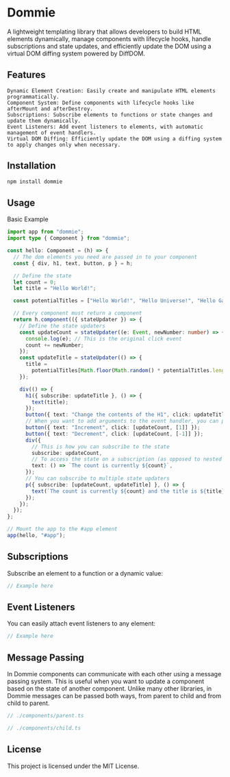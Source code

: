 # Dommie

A lightweight templating library that allows developers to build HTML elements dynamically, manage components with lifecycle hooks, handle subscriptions and state updates, and efficiently update the DOM using a virtual DOM diffing system powered by DiffDOM.

## Features

    Dynamic Element Creation: Easily create and manipulate HTML elements programmatically.
    Component System: Define components with lifecycle hooks like afterMount and afterDestroy.
    Subscriptions: Subscribe elements to functions or state changes and update them dynamically.
    Event Listeners: Add event listeners to elements, with automatic management of event handlers.
    Virtual DOM Diffing: Efficiently update the DOM using a diffing system to apply changes only when necessary.

## Installation

```bash
npm install dommie
```

## Usage
Basic Example

```typescript
import app from "dommie";
import type { Component } from "dommie";

const hello: Component = (h) => {
  // The dom elements you need are passed in to your component
  const { div, h1, text, button, p } = h;

  // Define the state
  let count = 0;
  let title = "Hello World!";

  const potentialTitles = ["Hello World!", "Hello Universe!", "Hello Galaxy!"];

  // Every component must return a component
  return h.component(({ stateUpdater }) => {
    // Define the state updaters
    const updateCount = stateUpdater((e: Event, newNumber: number) => {
      console.log(e); // This is the original click event
      count += newNumber;
    });
    const updateTitle = stateUpdater(() => {
      title =
        potentialTitles[Math.floor(Math.random() * potentialTitles.length)];
    });

    div(() => {
      h1({ subscribe: updateTitle }, () => {
        text(title);
      });
      button({ text: "Change the contents of the H1", click: updateTitle });
      // When you want to add arguments to the event handler, you can pass them as an array
      button({ text: "Increment", click: [updateCount, [1]] });
      button({ text: "Decrement", click: [updateCount, [-1]] });
      div({
        // This is how you can subscribe to the state
        subscribe: updateCount,
        // To access the state on a subscription (as opposed to nested within it), you must use a function
        text: () => `The count is currently ${count}`,
      });
      // You can subscribe to multiple state updaters
      p({ subscribe: [updateCount, updateTitle] }, () => {
        text(`The count is currently ${count} and the title is ${title}`);
      });
    });
  });
};

// Mount the app to the #app element
app(hello, "#app");

```

## Subscriptions

Subscribe an element to a function or a dynamic value:

```typescript
// Example here
```

## Event Listeners

You can easily attach event listeners to any element:

```typescript
// Example here
```

## Message Passing
In Dommie components can communicate with each other using a message passing system. This is useful when you want to update a component based on the state of another component.
Unlike many other libraries, in Dommie messages can be passed both ways, from parent to child and from child to parent.

```typescript
// ./components/parent.ts

```

```typescript
// ./components/child.ts

```

## License

This project is licensed under the MIT License.
